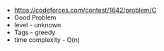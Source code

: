 * https://codeforces.com/contest/1642/problem/C
* Good Problem
* level - unknown
* Tags - greedy
* time complexity - O(n)
